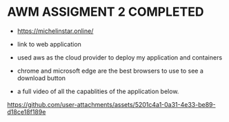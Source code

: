 # AWM ASSIGMENT 2 COMPLETED

- https://michelinstar.online/
- link to web application
- used aws as the cloud provider to deploy my application and containers
- chrome and microsoft edge are the best browsers to use to see a download button


- a full video of all the capablities of the application below.

https://github.com/user-attachments/assets/5201c4a1-0a31-4e33-be89-d18ce18f189e

